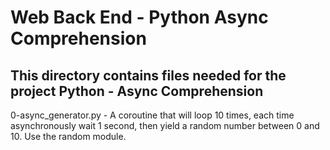 # Web Back End - Python Async Comprehension
## This directory contains files needed for the project Python - Async Comprehension

0-async_generator.py - A coroutine that will loop 10 times, each time asynchronously wait 1 second, then yield a random number between 0 and 10. Use the random module.

